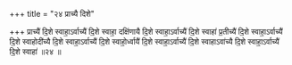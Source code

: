 +++
title = "२४ प्राच्यै दिशे"

+++
प्राच्यै॑ दि॒शे स्वाहा॒ऽर्वाच्यै॑ दि॒शे स्वाहा॒ दक्षि॑णायै दि॒शे स्वाहा॒ऽर्वाच्यै॑ दि॒शे स्वाहा॑ प्र॒तीच्यै॑ दि॒शे स्वाहा॒ऽर्वाच्यै॑ दि॒शे स्वाहोदी॑च्यै दि॒शे स्वाहा॒ऽर्वाच्यै॑ दि॒शे स्वाहो॒र्ध्वायै॑ दि॒शे स्वाहा॒ऽर्वाच्यै॑ दि॒शे स्वाहाऽवा॑च्यै दि॒शे स्वाहा॒ऽर्वाच्यै॑ दि॒शे स्वाहा॑ ॥२४ ॥